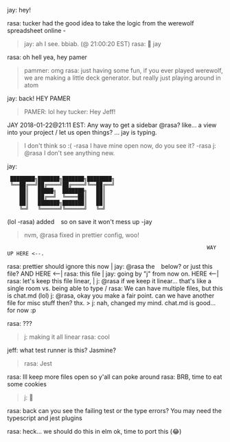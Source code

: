 jay: hey!

rasa: tucker had the good idea to take the logic from the werewolf spreadsheet
      online -
 > jay: ah I see. bbiab. (@ 21:00:20 EST)
 > rasa: :wave: jay

rasa: oh hell yea, hey pamer
 > pammer: omg
 > rasa: just having some fun, if you ever played werewolf, we are making a
 >       little deck generator. but really just playing around in atom

jay: back! HEY PAMER
 > PAMER: lol hey
 > tucker: Hey Jeff!

JAY 2018-01-22@21:11 EST:
Any way to get a sidebar @rasa? like... a view into your project / let us open
things? ... jay is typing.
 > I don't think so :( -rasa
 > I have mine open now, do you see it? -rasa
 > j: @rasa I don't see anything new.

jay:
```
 ████████╗███████╗███████╗████████╗
 ╚══██╔══╝██╔════╝██╔════╝╚══██╔══╝
    ██║   █████╗  ███████╗   ██║  
    ██║   ██╔══╝  ╚════██║   ██║  
    ██║   ███████╗███████║   ██║  
    ╚═╝   ╚══════╝╚══════╝   ╚═╝
```

(lol -rasa)
added ``` ``` so on save it won't mess up  -jay
 > nvm, @rasa fixed in prettier config, woo!

                                                                     WAY UP HERE <--.
rasa: prettier should ignore this now                                               |
jay: @rasa the ``` ``` below? or just this file?                        AND HERE <--|
rasa: this file                                                                     |
jay: going by "j" from now on.                                              HERE <--|
rasa: let's keep this file linear,                                                  |
j: @rasa if we keep it linear... that's like a single room vs. being able to type /
rasa: We can have multiple files, but this is chat.md (lol)
j: @rasa, okay you make a fair point.  can we have another file for misc
stuff then? thx.
     > j: nah, changed my mind. chat.md is good... for now :p

rasa: ???
 > j: making it all linear
 > rasa: cool

jeff: what test runner is this? Jasmine?
 > rasa: Jest

rasa: Ill keep more files open so y'all can poke around
rasa: BRB, time to eat some cookies
 > j: 👋

rasa: back
      can you see the failing test or the type errors?
      You may need the typescript and jest plugins

rasa: heck... we should do this in elm
      ok, time to port this (:joy:)

